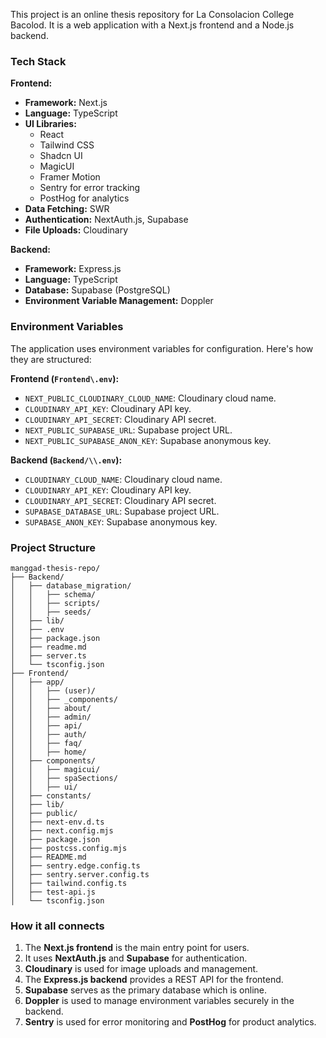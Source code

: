 This project is an online thesis repository for La Consolacion College Bacolod. It is a web application with a Next.js frontend and a Node.js backend.

### Tech Stack

**Frontend:**

*   **Framework:** Next.js
*   **Language:** TypeScript
*   **UI Libraries:**
    *   React
    *   Tailwind CSS
    *   Shadcn UI
    *   MagicUI
    *   Framer Motion
    *   Sentry for error tracking
    *   PostHog for analytics
*   **Data Fetching:** SWR
*   **Authentication:** NextAuth.js, Supabase
*   **File Uploads:** Cloudinary

**Backend:**

*   **Framework:** Express.js
*   **Language:** TypeScript
*   **Database:** Supabase (PostgreSQL)
*   **Environment Variable Management:** Doppler

### Environment Variables

The application uses environment variables for configuration. Here's how they are structured:

**Frontend (`Frontend\.env`):**

*   `NEXT_PUBLIC_CLOUDINARY_CLOUD_NAME`: Cloudinary cloud name.
*   `CLOUDINARY_API_KEY`: Cloudinary API key.
*   `CLOUDINARY_API_SECRET`: Cloudinary API secret.
*   `NEXT_PUBLIC_SUPABASE_URL`: Supabase project URL.
*   `NEXT_PUBLIC_SUPABASE_ANON_KEY`: Supabase anonymous key.

**Backend (`Backend/\\.env`):**

*   `CLOUDINARY_CLOUD_NAME`: Cloudinary cloud name.
*   `CLOUDINARY_API_KEY`: Cloudinary API key.
*   `CLOUDINARY_API_SECRET`: Cloudinary API secret.
*   `SUPABASE_DATABASE_URL`: Supabase project URL.
*   `SUPABASE_ANON_KEY`: Supabase anonymous key.

### Project Structure

```
manggad-thesis-repo/
├── Backend/
│   ├── database_migration/
│   │   ├── schema/
│   │   ├── scripts/
│   │   ├── seeds/
│   ├── lib/
│   ├── .env
│   ├── package.json
│   ├── readme.md
│   ├── server.ts
│   └── tsconfig.json
├── Frontend/
│   ├── app/
│   │   ├── (user)/
│   │   ├── _components/
│   │   ├── about/
│   │   ├── admin/
│   │   ├── api/
│   │   ├── auth/
│   │   ├── faq/
│   │   ├── home/
│   ├── components/
│   │   ├── magicui/
│   │   ├── spaSections/
│   │   ├── ui/
│   ├── constants/
│   ├── lib/
│   ├── public/
│   ├── next-env.d.ts
│   ├── next.config.mjs
│   ├── package.json
│   ├── postcss.config.mjs
│   ├── README.md
│   ├── sentry.edge.config.ts
│   ├── sentry.server.config.ts
│   ├── tailwind.config.ts
│   ├── test-api.js
│   └── tsconfig.json
```

### How it all connects

1.  The **Next.js frontend** is the main entry point for users.
2.  It uses **NextAuth.js** and **Supabase** for authentication.
3.  **Cloudinary** is used for image uploads and management.
4.  The **Express.js backend** provides a REST API for the frontend.
5.  **Supabase** serves as the primary database which is online.
6.  **Doppler** is used to manage environment variables securely in the backend.
7.  **Sentry** is used for error monitoring and **PostHog** for product analytics.
